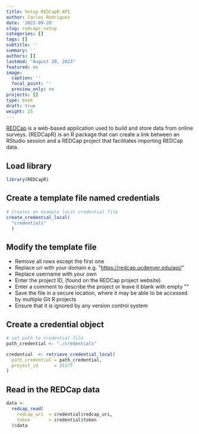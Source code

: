 ```yaml
---
title: Setup REDCapR API
author: Carlos Rodriguez
date: '2022-09-20'
slug: redcapr-setup
categories: []
tags: []
subtitle: ''
summary: ''
authors: []
lastmod: "August 20, 2023"
featured: no
image:
  caption: ''
  focal_point: ''
  preview_only: no
projects: []
type: book
draft: true
weight: 25
---
```




[REDCap](https://www.project-redcap.org/) is a web-based application used to build and store data from online surveys. {REDCapR} is an R package that can create a link between an RStudio session and a REDCap project that facilitates importing REDCap data. 

## Load library

```r
library(REDCapR)
```

## Create a template file named credentials

```r
# Creates an example local credential file
create_credential_local(
  "credentials"
  )
```

## Modify the template file
- Remove all rows except the first one
- Replace uri with your domain e.g. "https://redcap.ucdenver.edu/api/"
- Replace username with your own
- Enter the project ID, (found on the REDCap project website)
- Enter a comment to describe the project or leave it blank with empty ""
- Save the file in a secure location, where it may be able to be accessed by multiple Git R projects
- Ensure that it is ignored by any version control system

## Create a credential object

```r
# set path to credential file
path_credential <- "./credentials"

credential  <- retrieve_credential_local(
  path_credential = path_credential,
  project_id      = 25177
)
```


## Read in the REDCap data

```r
data <-
  redcap_read(
    redcap_uri  = credential$redcap_uri,
    token       = credential$token
  )$data
```




